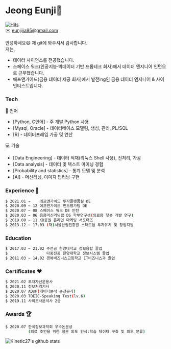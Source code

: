 # Jeong Eunji👋
[![Hits](https://hits.seeyoufarm.com/api/count/incr/badge.svg?url=https%3A%2F%2Fgithub.com%2FeunjiJeong729&count_bg=%23E495F6&title_bg=%23555555&icon=&icon_color=%23E7E7E7&title=hits&edge_flat=false)](https://hits.seeyoufarm.com)<br>
✉️ eunjijia95@gmail.com

안녕하세요😄 제 git에 와주셔서 감사합니다.<br>
저는,
  - 데이터 사이언스를 전공했습니다.
  - 스페이스 워크(인공지능·빅데이터 기반 프롭테크 회사)에서 데이터 엔지니어 인턴으로 근무했습니다.
  - 에프앤가이드(금융 데이터 제공 회사)에서 발전ing인 금융 데이터 엔지니어 & 사이언티스트입니다.

### Tech

📔 언어
* [Python, C언어] - 주 개발 Python 사용
* [Mysql, Oracle] - 데이터베이스 모델링, 생성, 관리, PL/SQL
* [R] - 데이터프레임 가공 및 연산
 
💻 기술
* [Data Engineering] - 데이터 적재(리눅스 Shell 사용), 전처리, 가공
* [Data analysis] - 데이터 및 텍스트 마이닝 경험
* [Probability and statistics] - 통계 모델 및 분석
* [AI] - 머신러닝, 이미지 딥러닝 구현


### Experience 🏢

```sh
$ 2021.01 ~    에프앤가이드 투자플랫폼실 DE
$ 2020.09 ~ 12 에프앤가이드 펀드평가팀 DE
$ 2020.07 ~ 08 스페이스 워크 DE 인턴
$ 2020.03 ~ 06 응용머신러닝랩 DS 학부연구생(의료용 챗봇 개발 연구)
$ 2019.08 ~ 11 KB증권 온라인 마케팅 서포터즈
$ 2013.12 ~ 17.03 (재)서울산업진흥원 스타트업 투자유치 및 창업지원
```

### Education

```sh
$ 2017.03 ~ 21.02 주전공 한양대학교 정보융합 졸업
$                 다중전공 한양대학교 정보시스템 졸업
$ 2011.03 ~ 14.02 경복비즈니스고등학교 IT비즈니스과 졸업
```

### Certificates ♥️

```sh
$ 2021.02 투자자산운용사
$ 2020.11 정보처리기사
$ 2020.07 ADsP(데이터분석 준전문가)
$ 2020.03 TOEIC-Speaking Test(lv.6)
$ 2019.11 사회조사분석사 2급
```

### Awards 🏆
```sh
$ 2020.07 한국정보과학회 우수논문상
          (의료 조언을 위한 질문 의도 인식:학습 데이터 구축 및 의도 분류)
```

![Kinetic27's github stats](https://github-readme-stats.vercel.app/api?username=eunjiJeong729&show_icons=true)
